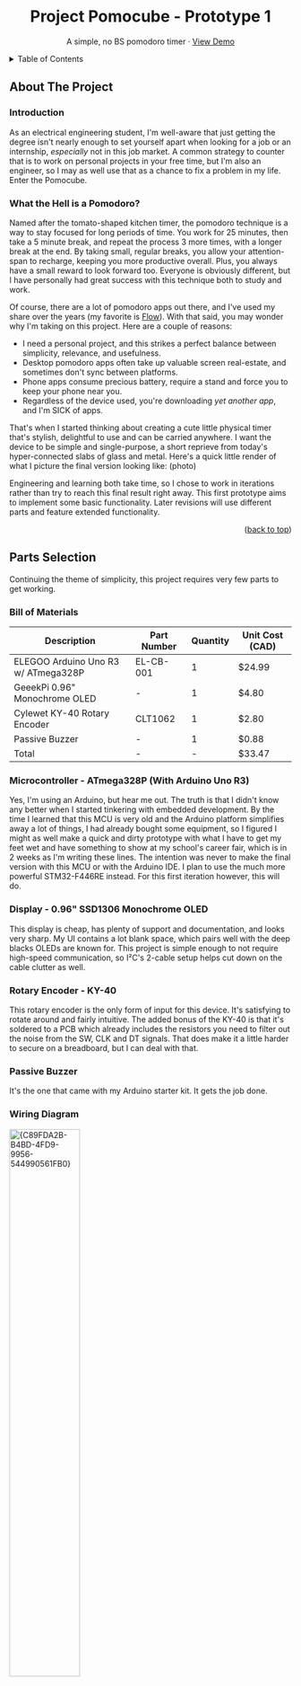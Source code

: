 <a id="readme-top"></a>

<div align="center">
  <h1 align="center">Project Pomocube - Prototype 1</h1>

  <p align="center">
    A simple, no BS pomodoro timer &middot; <a href="https://github.com/othneildrew/Best-README-Template">View Demo</a>
    <br />
  </p>
</div>



<!-- TABLE OF CONTENTS -->
<details>
  <summary>Table of Contents</summary>
  <ol>
    <li>
      <a href="#about-the-project">About The Project</a>
      <ul>
        <li><a href="#introduction">Introduction</a></li>
        <li><a href="#what-the-hell-is-a-pomodoro">What the Hell is a Pomodoro?</a></li>
      </ul>
    </li>
    <li>
      <a href="#parts-selection">Parts Selection</a>
      <ul>
        <li><a href="#bill-of-materials">Bill of Materials</a></li>
        <li><a href="#microcontroller">Microcontroller</a></li>
        <li><a href="#display">Display</a></li>
        <li><a href="#rotary-encoder">Rotary Encoder</a></li>
        <li><a href="#passive-buzzer">Passive Buzzer</a></li>
        <li><a href="#wiring-diagram">Wiring Diagram</a></li>
      </ul>
    </li>
    <li>
      <a href="#the-process">The Process</a>
      <ul>
        <li><a href="#getting-the-encoder-working">Getting the Encoder Working</a></li>
        <li><a href="#displaying-a-timer">Displaying a Timer</a></li>
        <li><a href="#creating-a-fsm">Creating a Finite State Machine (FSM)</a></li>
        <li><a href="#implementing-a-pause-feature">Implementing a Pause Feature</a></li>
        <li><a href="#creating-a-main-menu">Creating a Main Menu</a></li>
        <li><a href="#implementing-a-buzzer">Implementing a Buzzer</a></li>
        <li><a href="#tying-it-all-together">Tying it All Together</a></li>
      </ul>
    </li>
    <li><a href="#final-result">Final Result</a></li>
    <li><a href="#conclusion">Conclusion</a></li>
    <li><a href="#contact">Contact</a></li>
    <li><a href="#acknowledgments">Acknowledgments</a></li>
  </ol>
</details>



<!-- ABOUT THE PROJECT -->
<a id="about-the-project"></a>
## About The Project

<a id="introduction"></a>
### Introduction

As an electrical engineering student, I'm well-aware that just getting the degree isn't nearly enough to set yourself apart when looking for a job or an internship, <em>especially</em> not in this job market.
A common strategy to counter that is to work on personal projects in your free time, but I'm also an engineer, so I may as well use that as a chance to fix a problem in my life. Enter the Pomocube.

<a id="what-the-hell-is-a-pomodoro"></a>
### What the Hell is a Pomodoro?

Named after the tomato-shaped kitchen timer, the pomodoro technique is a way to stay focused for long periods of time. You work for 25 minutes, then take a 5 minute break, and repeat the process 3 more times, with a longer break at the end.
By taking small, regular breaks, you allow your attention-span to recharge, keeping you more productive overall. Plus, you always have a small reward to look forward too. Everyone is obviously different, but I have personally had
great success with this technique both to study and work.

Of course, there are a lot of pomodoro apps out there, and I've used my share over the years (my favorite is [Flow](https://www.flow.app/)).
With that said, you may wonder why I'm taking on this project. Here are a couple of reasons:

* I need a personal project, and this strikes a perfect balance between simplicity, relevance, and usefulness.
* Desktop pomodoro apps often take up valuable screen real-estate, and sometimes don't sync between platforms.
* Phone apps consume precious battery, require a stand and force you to keep your phone near you.
* Regardless of the device used, you're downloading <em>yet another app</em>, and I'm SICK of apps.

That's when I started thinking about creating a cute little physical timer that's stylish, delightful to use and can be carried anywhere.
I want the device to be simple and single-purpose, a short reprieve from today's hyper-connected slabs of glass and metal.
Here's a quick little render of what I picture the final version looking like:
(photo)

Engineering and learning both take time, so I chose to work in iterations rather than try to reach this final result right away. This first prototype aims to 
implement some basic functionality. Later revisions will use different parts and feature extended functionality.

<p align="right">(<a href="#readme-top">back to top</a>)</p>

<!-- PARTS SELECTION -->
<a id="parts-selection"></a>
## Parts Selection

Continuing the theme of simplicity, this project requires very few parts to get working.

<a id="bill-of-materials"></a>
### Bill of Materials

| Description | Part Number | Quantity | Unit Cost (CAD) |
|---|---|---|---|
| ELEGOO Arduino Uno R3 w/ ATmega328P | EL-CB-001 | 1 | $24.99 |
| GeeekPi 0.96" Monochrome OLED | - | 1 | $4.80 |
| Cylewet KY-40 Rotary Encoder | CLT1062 | 1 | $2.80 |
| Passive Buzzer | - | 1 | $0.88 |
| Total | - | - | $33.47 |

<a id="microcontroller"></a>
### Microcontroller - ATmega328P (With Arduino Uno R3)

Yes, I'm using an Arduino, but hear me out. The truth is that I didn't know any better when I started tinkering with embedded development.
By the time I learned that this MCU is very old and the Arduino platform simplifies away a lot of things, I had already bought some equipment,
so I figured I might as well make a quick and dirty prototype with what I have to get my feet wet and have something to show at my school's career fair, 
which is in 2 weeks as I'm writing these lines. The intention was never to make the final version with this MCU or with the Arduino IDE. 
I plan to use the much more powerful STM32-F446RE instead. For this first iteration however, this will do.

<a id="display"></a>
### Display - 0.96" SSD1306 Monochrome OLED

This display is cheap, has plenty of support and documentation, and looks very sharp. My UI contains a lot blank space, which pairs well
with the deep blacks OLEDs are known for. This project is simple enough to not require high-speed communication, so I²C's 2-cable setup 
helps cut down on the cable clutter as well.

<a id="rotary-encoder"></a>
### Rotary Encoder - KY-40

This rotary encoder is the only form of input for this device. It's satisfying to rotate around and fairly intuitive.
The added bonus of the KY-40 is that it's soldered to a PCB which already includes the resistors you need to filter out
the noise from the SW, CLK and DT signals. That does make it a little harder to secure on a breadboard, but I can deal with that.

<a id="passive-buzzer"></a>
### Passive Buzzer

It's the one that came with my Arduino starter kit. It gets the job done.

<a id="wiring-diagram"></a>
### Wiring Diagram

<img width="50%" height="50%" alt="{C89FDA2B-B4BD-4FD9-9956-544990561FB0}" src="https://github.com/user-attachments/assets/bffef6d4-cfb3-4b5c-992a-340779c5e63c" />


<!-- THE PROCESS -->
<a id="the-process"></a>
## The Process

### Getting the Encoder Working
After deciding which parts I would use, it was time to get to work. I started by spending my summer getting acquainted with the basics with the help of
Paul McWorther’s excellent Arduino tutorials on YouTube. After that, I started by testing out the rotary encoder. It's straightforward enough to make it 
work with the Uno R3. The only slight snag I hit is that my encoder had its DT and CLK sensors inverted compared to the tutorial’s, 
which caused it to read the directions in an inverted way (CW was detected as CCW and vice versa). This is a good thing because it forced me to understand
how the device actually works. The solution was simply to invert the logic in the code from DT ≠ CLK to DT == CLK.

<img width="371" height="441" alt="image" src="https://github.com/user-attachments/assets/f5e2d0a1-2fed-4f4c-a66a-c00109776211" />

<a id="displaying-a-timer"></a>
### Displaying a Timer
With the encoder working, my next task was to get that OLED screen to work. First, I had to choose between using a library, following a tutorial, or writing the logic myself. 
I opted for the first and third options because doing things on your own builds one’s engineering mindset and helps keep bloat down. I didn't want this project to
take forever though, so I opted to use the Adafruit GFX library to handle drawing the actual pixels, with the actual timer logic made by me.

I used Arduino’s millis() function as a base, which counts how much time in milliseconds has elapsed since boot-up. My logic is mostly centered around
recording the value of millis() when the timer starts, defining how long I want the timer to run, and making various conversions and simple math to figure out what to display.

```
elapsedTime = millis() - timerStartTime;
```


A slight challenge was to display leading zeroes when there’s less than 10 seconds in a given segment. I wound up deciding on simple logic. 
Just add a zero first if the number of seconds or minutes to display is below 10. Easy peasy.

```
if (minDisplay < 10) display.print("0"); //Leading zero
display.print(minDisplay);
```


The next challenge was to handle the end of a segment. At first, I thought I just needed to check if the remaining time was higher than zero.
But doing that resulted in the timer somehow jumping to a much higher time. Why? I printed the remaining time on the Serial Monitor to figure out what the hell was going on (the Uno doesn't support debugging, alas).

```
195
150
105
61
16
4294967268
4294967223
4294967179
4294967135
```

Then I understood. A closer look reveals that the ATmega 328P’s internal timer has a tick rate of roughly 45 ms at 16 MHz, so if the remaining time was smaller than that tick, we’d go into the negatives, except there <em>are</em> no negatives, 
because time is handled with unsigned longs, so instead we overflow back to the highest value possible for that variable type, which is about 4.29 billion. That’s why we go from 16 to these ridiculously huge numbers. 
The solution was to only update the timer if the remaining time was more than one tick away from zero, otherwise, the segment is over, and the timer stops. You do lose some precision because of this limitation, 
but 50 milliseconds isn’t crucial for what is nothing more than a little study timer.

```
if (timerDuration - elapsedTime > TICK_RATE) {
    elapsedTime = millis() - timerStartTime;
  } else {
    elapsedTime = timerDuration;
    //End of segment logic goes here...
}
```
This resulted in the functional, albeit rudimentary timer you can see here:
<br/>
<br/>
<img width="40%" height="40%" alt="image" src="https://github.com/user-attachments/assets/7118cc0d-da98-4ad4-a9d0-6b2646958485" />


<a id="creating-a-fsm"></a>
### Creating a Finite State Machine (FSM)

Next, I started implementing a finite state machine to manage the timer’s possible states. The first iteration was as simple as possible with 3 states: WORK, S_BREAK AND L_BREAK. 
Implementing them with a switch statement was easy enough, especially after taking the time to draw my FSM on a whiteboard.
<br/>
<br/>
<img width="60%" height="60%" alt="image" src="https://github.com/user-attachments/assets/56cd5906-b2a3-4cff-8959-c05edb07cf6d" />


<a id="implementing-a-pause-feature"></a>
### Implementing a Pause Feature

This was one of the more challenging parts of this project. It took me a few hours to figure it out, plus I needed a nudge from an LLM. I made sure not to let it give me a solution though. 
Normally, I use LLMs and examples liberally, but the point here is really to learn and sharpen my skills to really understand what I’m doing. I won’t get there unless I do it myself. 
The solution for pausing turned out to actually be rather simple.

The elapsed time is usually calculated using the difference between the current running time and the running time when the timer was started, but when you pause, millis() doesn’t stop ticking. 
At a low level like this, we’re reading more or less from the oscillator (likely with a bunch of stuff simplified by the Arduino platform), which cannot be stopped. 
If you pause for 30 seconds, millis() now has 30 seconds more than what you’re expecting. So all you need to do is take those 30 seconds away from millis(), and you’re back to the exact state you were in before pausing.

Even while implementing this, I ran into some issues. The time added back made no sense. After some rudimentary debugging, I quickly realized that I need to keep a tally of not just one pause, but all the pauses until 
a new segment starts and the start time is reset to 0. The total pause time needs to be reset to 0 at that point, too. And now, pausing works as it should. When it did, a rush of excitement and satisfaction coursed through my body 
and I whispered “motherf**ker” to myself. Here’s the updated FSM diagram:

<img width="60%" height="60%" alt="image" src="https://github.com/user-attachments/assets/ad76c537-368e-4018-bc0d-352e7a130adc" />


<a id="creating-a-main-menu"></a>
### Creating a Main Menu

With the project really starting to take shape, I added the main menu that lets you configure your durations and start the timer. That involved a lot of challenges.

First, I had to come up with a system to manage the menu’s states. I took liberal inspiration from this [All About Circuits tutorial](https://www.allaboutcircuits.com/projects/how-to-use-a-rotary-encoder-in-a-mcu-based-project/). 
It was no mere copy-paste though. The underlying logic is the same, but I heavily modified the code to fit my needs. Two variables drive the menu: one for which item is selected and another for whether you’re adjusting it or not. 

The second challenge was to draw the menu. I once again used AAC’s tutorial as a base. It took me little more than simple if-else statements to determine whether each item was highlighted or not. 
Some basic math involving text bounds also allowed me to dynamically center elements on the screen. Displaying the time was a little trickier. My previous displayTime() function was a poor fit for this, 
since it both formatted the milliseconds to an MM:SS format and displayed the time in large characters. This is when I understood that the function had 2 roles, which is not usually good practice, 
so I split it into 2 functions. displayTime() does what it says on the tin and simply displays whatever is in my time buffer with the right size and color, 
while formatTime() converts an unsigned long into an actual MM:SS format, then places it into a buffer just large enough to contain it.

The third challenge was fixing my rotary encoder inputs, which worked fine on their own, but either got misread or not read at all when paired with a display. This is because up until now, all of my code was 100% sequential in the loop.
That introduced a lot of delays. So I had to learn interrupts, but it honestly wasn’t too hard. All you have to do is plug the value you want to read into one of the Arduino’s interrupt pins and tell it which function to run when a change is detected. 
And voila, it’s much more responsive now, albeit with some oversensitivity issues with CW rotations that will need to be fixed later.

And finally, I had to put it all together. I used this occasion to 
clean up my code by adding comments, simplifying some sections, creating some helper functions and whatnot.

<img width="40%" height="40%" alt="image" src="https://github.com/user-attachments/assets/5b1f8f1c-4e12-4e51-996d-64a9ba550ef2" />


<a id="implementing-a-buzzer"></a>
### Implementing a Buzzer

The last major feature to implement was a passive buzzer. Getting that to work was surprisingly hard. The obvious option would have been to simply use Arduino’s delay() function, but that puts the entire program to a halt, which doesn’t work 
because the display needs to keep refreshing in the background. The classic millis() approach doesn’t work either, because playing a melody made of different notes and pauses would be impossible. Each new loop would forget the last note played 
and wouldn’t know which one to play next. The only way to stop that from happening is to create a sequencer, which is what I did. To that end, I created a struct called “Note”, which contains the frequency, duration and most importantly, 
how long to wait until the next note. Putting Notes into an array allows one to build any melody they wish by simply specifying which notes to play manually. A global variable named currentNote decides how far along we are in the sequence 
and is incremented by one each time a note is played. Its value is -1 if nothing is playing at the moment.

The second part of the challenge with this sequencer was to figure out how to start and end a sequence. I decided to use simple logic for the latter. If you’re waiting 0 ms until the next note, it’s assumed that it is because there is no next note. This works a little like the null terminator for strings in C. Finally, I had to figure out how to decide whether or not I wanted to start a sequence or do nothing. My first idea was to assume you wanted to start a sequence if you called the function while currentNote was -1. But with that logic, if you call the function on each loop to check if you’re playing something, then you would be playing something on repeat. I felt really confused for a bit, so I took a shower, made some coffee, and left that problem alone.

Upon returning to my desk, I had a new idea: split the very first tone and all the others into 2 functions called playBeepSequence() and updateBeepSequence() respectively. The former kicks off a sequence and is only called a single time, while the latter is called on every loop and checks if a sequence is being played. If that’s the case, then it increments currentNote by 1 and plays it, but only if the previous note’s wait time has elapsed. When the last note is reached, currentNote is set back to -1, awaiting playBeepSequence()’s next call.  For now, I only have 2 very basic sequences that sound like a dollar store timer, but later down the line, making more expressive tunes is definitely in the cards.

Then I had to do some fiddling to make things actually good. I ran into an issue where the buzzer would play horrible high-pitch sound, even though it was supposed to be done playing sounds. Turns out I had just forgotten to set the final note’s wait time to 0. Oops. Another problem was the volume. The tones were absurdly loud. They absolutely decimated my eardrums. There’s this concept called resonant frequency. I’m not too informed on it, but from what I understand, there’s a sweet-spot frequency where a passive buzzer is at absolute loudest. I learned the hard way that for mine, that frequency is 2000 Hz. Now, I could have added a potentiometer or a resistor to tone it down, but I’d rather keep volume controls for a future iteration, along with a rumble feature in case there are people around. So I just adjusted the frequency to 1000 Hz.

<a id="tying-it-all-together"></a>
### Tying it all together

With this, all of the main functionality for this timer was COMPLETE… But there were still a couple of QOL tweaks to make. I’d deferred almost every UI and UX feature until the end, so now is the time to tackle that. T
he first thing that needed to go was that dreadful default font for the time display. I replaced it with Sans, one of the fonts offered by the Adafruit GFX library. It’s inspired by the perennial Helvetica and it looks great. 
It instantly transformed the feel of the product from hacker doo-dad to a real product used by real people. I mean, witness the difference yourself.

<img width="30%" height="30%" alt="image" src="https://github.com/user-attachments/assets/0061f9a2-940f-4262-81c7-f1ffc63ab661" />
<img width="31%" height="31%" alt="image" src="https://github.com/user-attachments/assets/bf916b53-88bc-4455-bb2b-b92bdbedf712" />
<br/>


After this, I had a couple more bothersome flies to swat down for added polish:

* There was no obvious, visible feedback to let the user know the timer was paused. Yes, the text at the top says “Pause”, but it’s too small! I made the display blink when the timer is paused, which makes it significantly easier to tell at a glance that the timer is suspended.
* When you started a timer at, say, 5 minutes, you would see “05:00” for a fraction of a second, then it would immediately decrease to “04:59”. I know why this happens and it makes sense, but it’s jarring. This was resolved by sneakily adding exactly 999 ms to every single duration.
  This way, there’s a built in “grace period” where you can actually see how much time you put in.
* There was a slight debouncing issue with the rotary encoder, specifically when rotating clockwise. I fixed this by requiring at least 2 ms of delay between inputs. Any more and too many inputs were skipped. Any less and the problem simply wasn’t fixed.
  This still doesn't feel as good as I'd like, but it'll have to do for this iteration.

<a id="final-result"></a>
## Final Result

After ordering a Nano V3, ~~stealing~~ borrowing my sister's battery bank and doing some quick cable management to make the whole thing portable, this is the final result:

<br/>
<img width="40%" height="40%"  alt="image" src="https://github.com/user-attachments/assets/7088efaf-009c-4144-b957-8d6407224d5e" />
<br/>
Here, I connected the OLED screen to a couple of Dupont wires and propped it up on a phone stand for easier viewing.

<br/><br/>
<img width="40%" height="40%" alt="image" src="https://github.com/user-attachments/assets/74e80ea5-289a-4cb4-9774-4bf50e5c639b" />
<br/>
This is a portable version made with a Nano V3 and a battery pack.
<br/><br/>

<!-- CONCLUSION -->
<a id="conclusion"></a>
## Conclusion

I'm proud of what I've accomplished so far and I've learned a lot from the process. Looking back, here's what I'd do differently with what I know now:
<ul>
  <li>Be more diligent when researching parts. Had I spent more time pondering what exactly I wanted to do with each component, I could have saved some cash on things I didn't end up using or will need to replace later down the line, especially for the display.</li>
  <li>Use version control from the start. You're currently reading this on GitHub, so I obviously did that in the end, but didn't at first because I thought this project was too small to require it. I was wrong.</li>
</ul>

And yet, as you take lessons from the past, you must also look to the future. This is only the beginning, and I really plan to design an actual product from A to Z.
Here's the roadmap I have in mind to get there:

- [x] Create an Arduino-based prototype
- [ ] Create an STM32 prototype
- [ ] Design and produce a PCB
- [ ] Design and 3D print a case
- [ ] Make the final build

In the meantime, I'm using this prototype while studying and making notes of features to add and tweaks to make in the next iteration.
This was seriously really fun to make, and I have not felt this motivated by a personal project in years. If you made it this far in my 
write-up, you have the patience of a saint, because holy crap was it long. Thank you for reading, and I hope you got something out of it.

<!-- CONTACT -->
<a id="contact"></a>
## Contact

Wanna get in touch? Work with me? Have me work <em>for</em> you? You can find me here:

Email - salif8514@gmail.com<br/>
LinkedIn - https://www.linkedin.com/in/salif-d-b567011ba/

<!-- ACKNOWLEDGMENTS -->
<a id="acknowledgments"></a>
## Acknowledgments

* [Choose an Open Source License](https://choosealicense.com)

<p align="right">(<a href="#readme-top">back to top</a>)</p>

